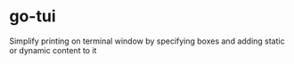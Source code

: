 # go-tui
Simplify printing on terminal window by specifying boxes and adding static or dynamic content to it
